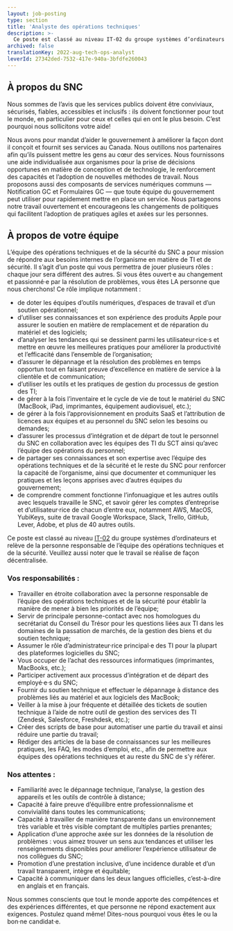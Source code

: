 ```yaml
---
layout: job-posting
type: section
title: 'Analyste des opérations techniques'
description: >-
  Ce poste est classé au niveau IT-02 du groupe systèmes d’ordinateurs et relève de la personne responsable de l’équipe des opérations techniques et de la sécurité. Veuillez aussi noter que le travail se réalise de façon décentralisée.
archived: false
translationKey: 2022-aug-tech-ops-analyst
leverId: 27342ded-7532-417e-940a-3bfdfe260043
---
```


## À propos du SNC 

Nous sommes de l’avis que les services publics doivent être conviviaux, sécurisés, fiables, accessibles et inclusifs : ils doivent fonctionner pour tout le monde, en particulier pour ceux et celles qui en ont le plus besoin. C’est pourquoi nous sollicitons votre aide!

Nous avons pour mandat d’aider le gouvernement à améliorer la façon dont il conçoit et fournit ses services au Canada. Nous outillons nos partenaires afin qu’ils puissent mettre les gens au cœur des services. Nous fournissons une aide individualisée aux organismes pour la prise de décisions opportunes en matière de conception et de technologie, le renforcement des capacités et l’adoption de nouvelles méthodes de travail. Nous proposons aussi des composants de services numériques communs — Notification GC et Formulaires GC — que toute équipe du gouvernement peut utiliser pour rapidement mettre en place un service. Nous partageons notre travail ouvertement et encourageons les changements de politiques qui facilitent l’adoption de pratiques agiles et axées sur les personnes.

## À propos de votre équipe

L’équipe des opérations techniques et de la sécurité du SNC a pour mission de répondre aux besoins internes de l’organisme en matière de TI et de sécurité. Il s’agit d’un poste qui vous permettra de jouer plusieurs rôles : chaque jour sera différent des autres. Si vous êtes ouvert·e au changement et passionné·e par la résolution de problèmes, vous êtes LA personne que nous cherchons! Ce rôle implique notamment :

- de doter les équipes d’outils numériques, d’espaces de travail et d’un soutien opérationnel;
- d’utiliser ses connaissances et son expérience des produits Apple pour assurer le soutien en matière de remplacement et de réparation du matériel et des logiciels;
- d’analyser les tendances qui se dessinent parmi les utilisateur·rice·s et mettre en œuvre les meilleures pratiques pour améliorer la productivité et l’efficacité dans l’ensemble de l’organisation;
- d’assurer le dépannage et la résolution des problèmes en temps opportun tout en faisant preuve d’excellence en matière de service à la clientèle et de communication;
- d’utiliser les outils et les pratiques de gestion du processus de gestion des TI;
- de gérer à la fois l’inventaire et le cycle de vie de tout le matériel du SNC (MacBook, iPad, imprimantes, équipement audiovisuel, etc.);
- de gérer à la fois l’approvisionnement en produits SaaS et l’attribution de licences aux équipes et au personnel du SNC selon les besoins ou demandes;
- d’assurer les processus d’intégration et de départ de tout le personnel du SNC en collaboration avec les équipes des TI du SCT ainsi qu’avec l’équipe des opérations du personnel;
- de partager ses connaissances et son expertise avec l’équipe des opérations techniques et de la sécurité et le reste du SNC pour renforcer la capacité de l’organisme, ainsi que documenter et communiquer les pratiques et les leçons apprises avec d’autres équipes du gouvernement;
- de comprendre comment fonctionne l’infonuagique et les autres outils avec lesquels travaille le SNC, et savoir gérer les comptes d’entreprise et d’utilisateur·rice de chacun d’entre eux, notamment AWS, MacOS, YubiKeys, suite de travail Google Workspace, Slack, Trello, GitHub, Lever, Adobe, et plus de 40 autres outils.

Ce poste est classé au niveau [IT-02](https://www.tbs-sct.canada.ca/agreements-conventions/view-visualiser-fra.aspx?id=1) du groupe systèmes d’ordinateurs et relève de la personne responsable de l’équipe des opérations techniques et de la sécurité. Veuillez aussi noter que le travail se réalise de façon décentralisée.

### Vos responsabilités :

- Travailler en étroite collaboration avec la personne responsable de l’équipe des opérations techniques et de la sécurité pour établir la manière de mener à bien les priorités de l’équipe;
- Servir de principale personne-contact avec nos homologues du secrétariat du Conseil du Trésor pour les questions liées aux TI dans les domaines de la passation de marchés, de la gestion des biens et du soutien technique;
- Assumer le rôle d’administrateur·rice principal·e des TI pour la plupart des plateformes logicielles du SNC;
- Vous occuper de l’achat des ressources informatiques (imprimantes, MacBooks, etc.);
- Participer activement aux processus d’intégration et de départ des employé·e·s du SNC;
- Fournir du soutien technique et effectuer le dépannage à distance des problèmes liés au matériel et aux logiciels des MacBook;
- Veiller à la mise à jour fréquente et détaillée des tickets de soutien technique à l’aide de notre outil de gestion des services des TI (Zendesk, Salesforce, Freshdesk, etc.); 
- Créer des scripts de base pour automatiser une partie du travail et ainsi réduire une partie du travail;
- Rédiger des articles de la base de connaissances sur les meilleures pratiques, les FAQ, les modes d’emploi, etc., afin de permettre aux équipes des opérations techniques et au reste du SNC de s’y référer.

### Nos attentes :

- Familiarité avec le dépannage technique, l’analyse, la gestion des appareils et les outils de contrôle à distance;
- Capacité à faire preuve d’équilibre entre professionnalisme et convivialité dans toutes les communications;
- Capacité à travailler de manière transparente dans un environnement très variable et très visible comptant de multiples parties prenantes;
- Application d’une approche axée sur les données de la résolution de problèmes : vous aimez trouver un sens aux tendances et utiliser les renseignements disponibles pour améliorer l’expérience utilisateur de nos collègues du SNC;
- Promotion d’une prestation inclusive, d’une incidence durable et d’un travail transparent, intègre et équitable;
- Capacité à communiquer dans les deux langues officielles, c’est-à-dire en anglais et en français.

Nous sommes conscients que tout le monde apporte des compétences et des expériences différentes, et que personne ne répond exactement aux exigences. Postulez quand même! Dites-nous pourquoi vous êtes le ou la bon·ne candidat·e.


